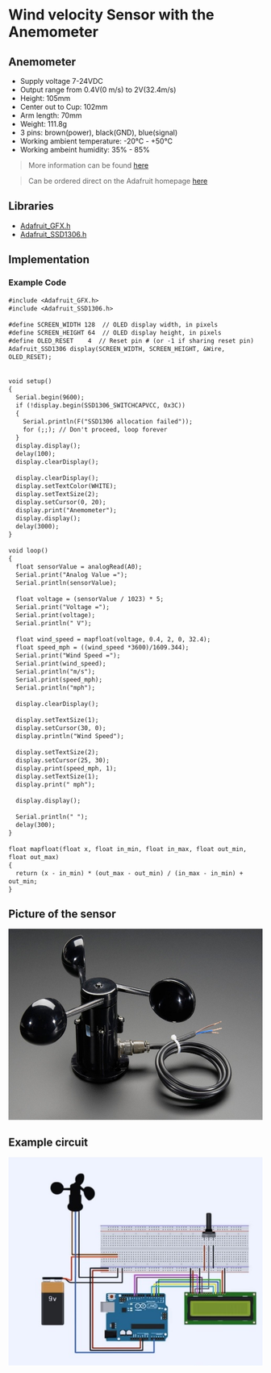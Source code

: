 <!--CATEGORIE / NAME OF THE SENSOR -->

# Wind velocity Sensor with the Anemometer

## Anemometer

- Supply voltage 7-24VDC
- Output range from 0.4V(0 m/s) to 2V(32.4m/s)
- Height: 105mm
- Center out to Cup: 102mm
- Arm length: 70mm
- Weight: 111.8g
- 3 pins: brown(power), black(GND), blue(signal)
- Working ambient temperature: -20°C - +50°C
- Working ambeint humidity: 35% - 85%
> More information can be found [here](https://how2electronics.com/measure-wind-speed-using-anemometer-arduino/)

> Can be ordered direct on the Adafruit homepage [here](https://www.adafruit.com/product/1733)

## Libraries

- [Adafruit_GFX.h](https://github.com/adafruit/Adafruit_SSD1306)
- [Adafruit_SSD1306.h](https://github.com/adafruit/Adafruit-GFX-Library)


## Implementation

### Example Code

```
#include <Adafruit_GFX.h>
#include <Adafruit_SSD1306.h>
 
#define SCREEN_WIDTH 128  // OLED display width, in pixels
#define SCREEN_HEIGHT 64  // OLED display height, in pixels
#define OLED_RESET    4  // Reset pin # (or -1 if sharing reset pin)
Adafruit_SSD1306 display(SCREEN_WIDTH, SCREEN_HEIGHT, &Wire, OLED_RESET);
 
 
void setup()
{
  Serial.begin(9600);
  if (!display.begin(SSD1306_SWITCHCAPVCC, 0x3C))
  {
    Serial.println(F("SSD1306 allocation failed"));
    for (;;); // Don't proceed, loop forever
  }
  display.display();
  delay(100);
  display.clearDisplay();
 
  display.clearDisplay();
  display.setTextColor(WHITE);
  display.setTextSize(2);
  display.setCursor(0, 20);
  display.print("Anemometer");
  display.display();
  delay(3000);
}
 
void loop()
{
  float sensorValue = analogRead(A0);
  Serial.print("Analog Value =");
  Serial.println(sensorValue);
 
  float voltage = (sensorValue / 1023) * 5;
  Serial.print("Voltage =");
  Serial.print(voltage);
  Serial.println(" V");
 
  float wind_speed = mapfloat(voltage, 0.4, 2, 0, 32.4);
  float speed_mph = ((wind_speed *3600)/1609.344);
  Serial.print("Wind Speed =");
  Serial.print(wind_speed);
  Serial.println("m/s");
  Serial.print(speed_mph);
  Serial.println("mph");
 
  display.clearDisplay();
 
  display.setTextSize(1);
  display.setCursor(30, 0);
  display.println("Wind Speed");
  
  display.setTextSize(2);
  display.setCursor(25, 30);
  display.print(speed_mph, 1);
  display.setTextSize(1);
  display.print(" mph");
 
  display.display();
 
  Serial.println(" ");
  delay(300);
}
 
float mapfloat(float x, float in_min, float in_max, float out_min, float out_max)
{
  return (x - in_min) * (out_max - out_min) / (in_max - in_min) + out_min;
}
```

## Picture of the sensor

![Anemometer](Anemometer.jpg)


## Example circuit

![Anemometer circuit](Anemometer_circuit.png)